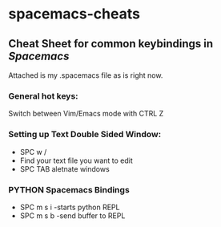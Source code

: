 # spacemacs-cheats
## Cheat Sheet for common keybindings in *Spacemacs*

Attached is my .spacemacs file as is right now.


### General hot keys:

Switch between Vim/Emacs mode with
CTRL Z


### Setting up Text Double Sided Window:
* SPC w /
* Find your text file you want to edit    
* SPC TAB aletnate windows

### PYTHON Spacemacs Bindings

* SPC m s i -starts python REPL
* SPC m s b -send buffer to REPL





